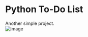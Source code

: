 # Python To-Do List
Another simple project.<br>
![image](https://github.com/user-attachments/assets/235d99bc-d05c-444d-826a-2ae2f9d3995e)
